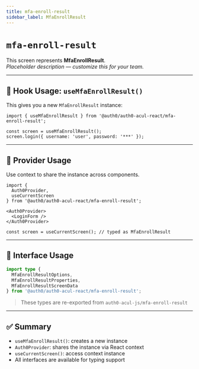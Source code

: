 ```yaml
---
title: mfa-enroll-result
sidebar_label: MfaEnrollResult
---
```


# `mfa-enroll-result`

This screen represents **MfaEnrollResult**.  
_Placeholder description — customize this for your team._

---

## 🔹 Hook Usage: `useMfaEnrollResult()`

This gives you a new `MfaEnrollResult` instance:

```tsx
import { useMfaEnrollResult } from '@auth0/auth0-acul-react/mfa-enroll-result';

const screen = useMfaEnrollResult();
screen.login({ username: 'user', password: '***' });
```

---

## 🔹 Provider Usage

Use context to share the instance across components.

```tsx
import {
  Auth0Provider,
  useCurrentScreen
} from '@auth0/auth0-acul-react/mfa-enroll-result';

<Auth0Provider>
  <LoginForm />
</Auth0Provider>
```

```tsx
const screen = useCurrentScreen(); // typed as MfaEnrollResult
```

---

## 🔹 Interface Usage

```ts
import type {
  MfaEnrollResultOptions,
  MfaEnrollResultProperties,
  MfaEnrollResultScreenData
} from '@auth0/auth0-acul-react/mfa-enroll-result';
```

> These types are re-exported from `auth0-acul-js/mfa-enroll-result`

---

## ✅ Summary

- `useMfaEnrollResult()`: creates a new instance
- `Auth0Provider`: shares the instance via React context
- `useCurrentScreen()`: access context instance
- All interfaces are available for typing support
